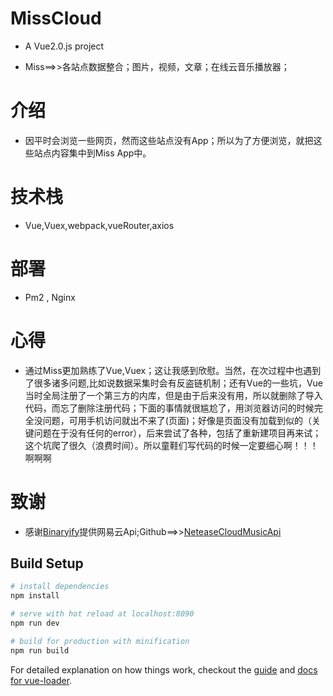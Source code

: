 # MissCloud
* A Vue2.0.js project

* Miss==>>各站点数据整合；图片，视频，文章；在线云音乐播放器；

# 介绍
* 因平时会浏览一些网页，然而这些站点没有App；所以为了方便浏览，就把这些站点内容集中到Miss App中。

# 技术栈
* Vue,Vuex,webpack,vueRouter,axios

# 部署
* Pm2 , Nginx

# 心得
* 通过Miss更加熟练了Vue,Vuex；这让我感到欣慰。当然，在次过程中也遇到了很多诸多问题,比如说数据采集时会有反盗链机制；还有Vue的一些坑，Vue当时全局注册了一个第三方的内库，但是由于后来没有用，所以就删除了导入代码，而忘了删除注册代码；下面的事情就很尴尬了，用浏览器访问的时候完全没问题，可用手机访问就出不来了(页面)；好像是页面没有加载到似的（关键问题在于没有任何的error），后来尝试了各种，包括了重新建项目再来试；这个坑爬了很久（浪费时间）。所以童鞋们写代码的时候一定要细心啊！！！啊啊啊

# 致谢
* 感谢<a target="_blank" href="https://github.com/Binaryify">Binaryify</a>提供网易云Api;Github==>><a target="_blank" href="https://github.com/Binaryify/NeteaseCloudMusicApi">NeteaseCloudMusicApi</a>




## Build Setup

``` bash
# install dependencies
npm install

# serve with hot reload at localhost:8090
npm run dev

# build for production with minification
npm run build
```

For detailed explanation on how things work, checkout the [guide](http://vuejs-templates.github.io/webpack/) and [docs for vue-loader](http://vuejs.github.io/vue-loader).
